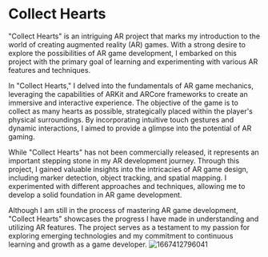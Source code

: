 # Collect Hearts
"Collect Hearts" is an intriguing AR project that marks my introduction to the world of creating augmented reality (AR) games. With a strong desire to explore the possibilities of AR game development, I embarked on this project with the primary goal of learning and experimenting with various AR features and techniques.

In "Collect Hearts," I delved into the fundamentals of AR game mechanics, leveraging the capabilities of ARKit and ARCore frameworks to create an immersive and interactive experience. The objective of the game is to collect as many hearts as possible, strategically placed within the player's physical surroundings. By incorporating intuitive touch gestures and dynamic interactions, I aimed to provide a glimpse into the potential of AR gaming.

While "Collect Hearts" has not been commercially released, it represents an important stepping stone in my AR development journey. Through this project, I gained valuable insights into the intricacies of AR game design, including marker detection, object tracking, and spatial mapping. I experimented with different approaches and techniques, allowing me to develop a solid foundation in AR game development.

Although I am still in the process of mastering AR game development, "Collect Hearts" showcases the progress I have made in understanding and utilizing AR features. The project serves as a testament to my passion for exploring emerging technologies and my commitment to continuous learning and growth as a game developer.
![1667412796041](https://github.com/msdemirel/CatchBirdsAR/assets/44782526/11773d90-1477-414d-a4a8-fde07040f482)
